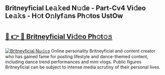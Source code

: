 ## Britneyficial Le𝚊𝚔ed N𝚞𝚍e - Part-Cv4 Vi𝚍eo Le𝚊𝚔s - H𝚘t O𝚗lyf𝚊ns Ph𝚘tos UstOw

# <h2><a href="http://hfdve7q.feru.top/?c=Britneyficial">🔗 👉 🔴 Britneyficial Vi𝚍𝚎o Ph𝚘t𝚘𝚜</a></h2>

[![Britneyficial Nu𝚍𝚎s](https://i.imgur.com/0TWrTi3.gif)](http://hfdve7q.feru.top/?c=Britneyficial)
Online personality Britneyficial and content creator who has gained fame for posting lifestyle and dance-themed content, including dance trend performances and mini vlogs. Public figures Britneyficial can be subject to intense media scrutiny of their personal lives. 
